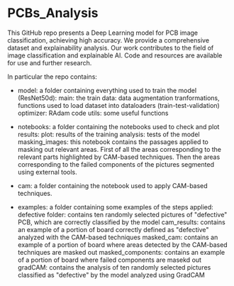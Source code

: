 # PCBs_Analysis
This GitHub repo presents a Deep Learning model for PCB image classification, achieving high accuracy. We provide a comprehensive dataset and explainability analysis. Our work contributes to the field of image classification and explainable AI. Code and resources are available for use and further research.

In particular the repo contains:
- model: a folder containing everything used to train the model (ResNet50d):
    main: the train
    data: data augmentation tranformations, functions used to load dataset into dataloaders (train-test-validation)
    optimizer: RAdam code
    utils: some useful functions

- notebooks: a folder containing the notebooks used to check and plot results:
    plot: results of the training
    analysis: tests of the model
    masking_images: this notebook contains the passages applied to masking out relevant areas. First of all the areas corresponding to the relevant parts highlighted by CAM-based techniques. Then the areas corresponding to the failed components of the pictures segmented using external tools.

- cam: a folder containing the notebook used to apply CAM-based techniques.

- examples: a folder containing some examples of the steps applied:
    defective folder: contains ten randomly selected pictures of "defective" PCB, which are correctly classified by the model
    cam_results: contains an example of a portion of board correctly defined as "defective" analyzed with the CAM-based techniques
    masked_cam: contains an example of a portion of board where areas detected by the CAM-based techniques are masked out
    masked_components: contains an example of a portion of board where failed components are masekd out
    gradCAM: contains the analysis of ten randomly selected pictures classified as "defective" by the model analyzed using GradCAM